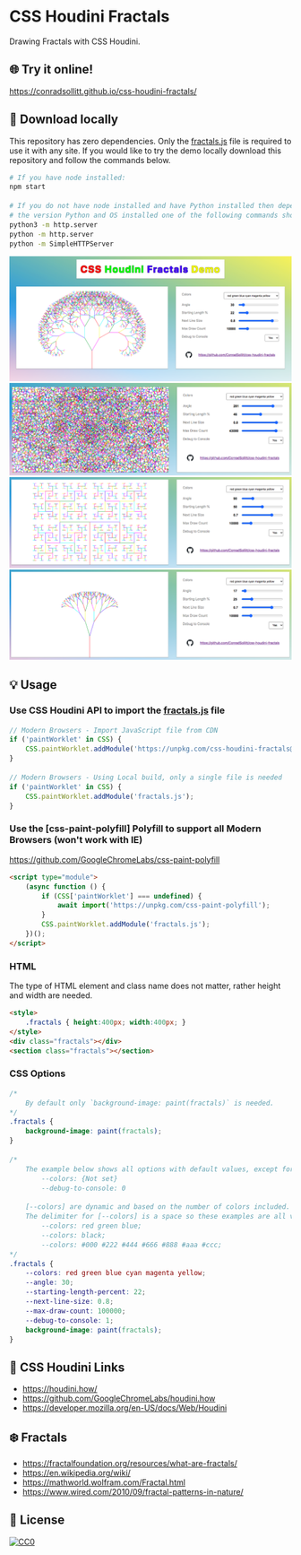 # CSS Houdini Fractals

Drawing Fractals with CSS Houdini.

## 🌐 Try it online!

https://conradsollitt.github.io/css-houdini-fractals/

## 🚀 Download locally

This repository has zero dependencies. Only the [fractals.js](fractals.js) file is required to use it with any site. If you would like to try the demo locally download this repository and follow the commands below.

```bash
# If you have node installed:
npm start

# If you do not have node installed and have Python installed then depending on
# the version Python and OS installed one of the following commands should work:
python3 -m http.server
python -m http.server
python -m SimpleHTTPServer
```

<img src="img/css-houdini-fractals.png" alt="CSS Houdini Fractals">

<img src="img/fractals-1.png" alt="CSS Houdini Fractals">

<img src="img/fractals-2.png" alt="CSS Houdini Fractals">

<img src="img/fractals-3.png" alt="CSS Houdini Fractals">

## 💡 Usage

### Use CSS Houdini API to import the [fractals.js](fractals.js) file

```js
// Modern Browsers - Import JavaScript file from CDN
if ('paintWorklet' in CSS) {
    CSS.paintWorklet.addModule('https://unpkg.com/css-houdini-fractals@1.0.0/fractals.js');
}

// Modern Browsers - Using Local build, only a single file is needed
if ('paintWorklet' in CSS) {
    CSS.paintWorklet.addModule('fractals.js');
}
```

### Use the [css-paint-polyfill] Polyfill to support all Modern Browsers (won't work with IE)

https://github.com/GoogleChromeLabs/css-paint-polyfill

```html
<script type="module">
    (async function () {
        if (CSS['paintWorklet'] === undefined) {
            await import('https://unpkg.com/css-paint-polyfill');
        }
        CSS.paintWorklet.addModule('fractals.js');
    })();
</script>
```

### HTML

The type of HTML element and class name does not matter, rather height and width are needed.

```html
<style>
    .fractals { height:400px; width:400px; }
</style>
<div class="fractals"></div>
<section class="fractals"></section>
```

### CSS Options

```css
/*
    By default only `background-image: paint(fractals)` is needed.
*/
.fractals {
    background-image: paint(fractals);
}

/*
    The example below shows all options with default values, except for:
        --colors: {Not set}
        --debug-to-console: 0

    [--colors] are dynamic and based on the number of colors included.
    The delimiter for [--colors] is a space so these examples are all valid:
        --colors: red green blue;
        --colors: black;
        --colors: #000 #222 #444 #666 #888 #aaa #ccc;
*/
.fractals {
    --colors: red green blue cyan magenta yellow;
    --angle: 30;
    --starting-length-percent: 22;
    --next-line-size: 0.8;
    --max-draw-count: 100000;
    --debug-to-console: 1;
    background-image: paint(fractals);
}
```

## 🎨 CSS Houdini Links

* https://houdini.how/
* https://github.com/GoogleChromeLabs/houdini.how
* https://developer.mozilla.org/en-US/docs/Web/Houdini

## ❄️ Fractals

* https://fractalfoundation.org/resources/what-are-fractals/
* https://en.wikipedia.org/wiki/
* https://mathworld.wolfram.com/Fractal.html
* https://www.wired.com/2010/09/fractal-patterns-in-nature/

## 📝 License

[![CC0](https://licensebuttons.net/p/zero/1.0/88x31.png)](https://creativecommons.org/publicdomain/zero/1.0/)
